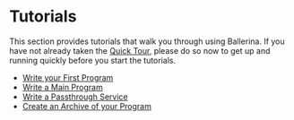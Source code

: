 # Tutorials

This section provides tutorials that walk you through using Ballerina. If you have not already taken the [Quick Tour](../quick-tour.md), please do so now to get up and running quickly before you start the tutorials. 

* [Write your First Program](first-program.md)
* [Write a Main Program](main-program.md)
* [Write a Passthrough Service](passthrough-service.md)
* [Create an Archive of your Program](create-archive.md)
